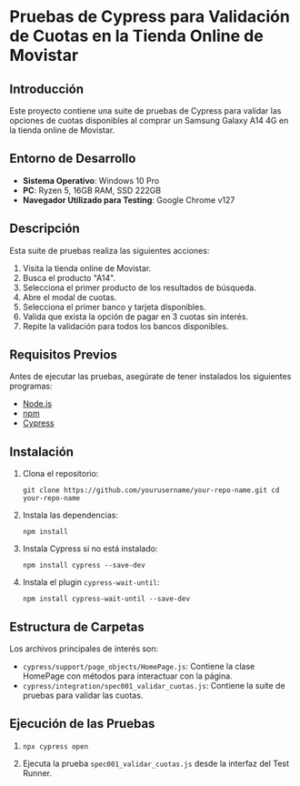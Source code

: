 # Pruebas de Cypress para Validación de Cuotas en la Tienda Online de Movistar

## Introducción

Este proyecto contiene una suite de pruebas de Cypress para validar las opciones de cuotas disponibles al comprar un Samsung Galaxy A14 4G en la tienda online de Movistar.

## Entorno de Desarrollo

- **Sistema Operativo**: Windows 10 Pro
- **PC**: Ryzen 5, 16GB RAM, SSD 222GB
- **Navegador Utilizado para Testing**: Google Chrome v127

## Descripción

Esta suite de pruebas realiza las siguientes acciones:

1.  Visita la tienda online de Movistar.
2.  Busca el producto "A14".
3.  Selecciona el primer producto de los resultados de búsqueda.
4.  Abre el modal de cuotas.
5.  Selecciona el primer banco y tarjeta disponibles.
6.  Valida que exista la opción de pagar en 3 cuotas sin interés.
7.  Repite la validación para todos los bancos disponibles.

## Requisitos Previos

Antes de ejecutar las pruebas, asegúrate de tener instalados los siguientes programas:

-   [Node.js](https://nodejs.org/)
-   [npm](https://www.npmjs.com/)
-   [Cypress](https://www.cypress.io/)

## Instalación

1.  Clona el repositorio:
    
    `git clone https://github.com/yourusername/your-repo-name.git
    cd your-repo-name` 
    
2.  Instala las dependencias:
    
    `npm install` 
    
3.  Instala Cypress si no está instalado:
    
    `npm install cypress --save-dev` 
    
4.  Instala el plugin `cypress-wait-until`:
    
    `npm install cypress-wait-until --save-dev` 
    

## Estructura de Carpetas

Los archivos principales de interés son:

-   `cypress/support/page_objects/HomePage.js`: Contiene la clase HomePage con métodos para interactuar con la página.
-   `cypress/integration/spec001_validar_cuotas.js`: Contiene la suite de pruebas para validar las cuotas.

## Ejecución de las Pruebas

    
1.  `npx cypress open` 
    
2.  Ejecuta la prueba `spec001_validar_cuotas.js` desde la interfaz del Test Runner.
